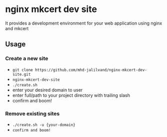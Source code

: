 # nginx mkcert dev site

It provides a development environment for your web application using nginx and mkcert

## Usage
### Create a new site
 - `git clone https://github.com/mhd-jalilvand/nginx-mkcert-dev-site.git`
 - `nginx-mkcert-dev-site`
 - `./create.sh`
 - enter your desired domain to user
 - enter full/path to your project directory with trailing slash
 - confirm and boom!
 
### Remove existing sites
- `./create.sh -u {your-domain}`
- `confirm and boom!`
